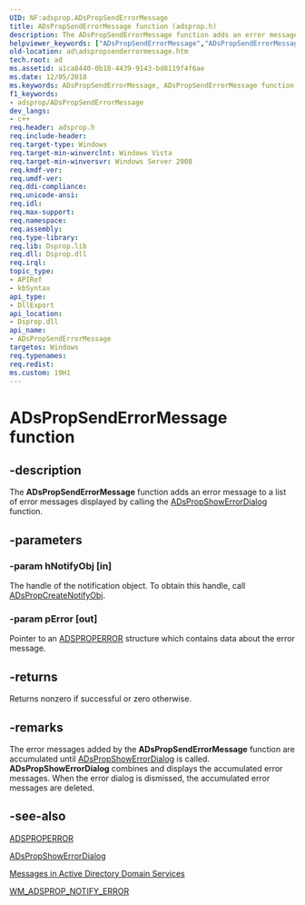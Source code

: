 ```yaml
---
UID: NF:adsprop.ADsPropSendErrorMessage
title: ADsPropSendErrorMessage function (adsprop.h)
description: The ADsPropSendErrorMessage function adds an error message to a list of error messages displayed by calling the ADsPropShowErrorDialog function.helpviewer_keywords: ["ADsPropSendErrorMessage","ADsPropSendErrorMessage function [Active Directory]","ad.adspropsenderrormessage","adsprop/ADsPropSendErrorMessage"]
old-location: ad\adspropsenderrormessage.htm
tech.root: ad
ms.assetid: a1ca8440-0b18-4439-9143-bd8119f4f6ae
ms.date: 12/05/2018
ms.keywords: ADsPropSendErrorMessage, ADsPropSendErrorMessage function [Active Directory], ad.adspropsenderrormessage, adsprop/ADsPropSendErrorMessage
f1_keywords:
- adsprop/ADsPropSendErrorMessage
dev_langs:
- c++
req.header: adsprop.h
req.include-header: 
req.target-type: Windows
req.target-min-winverclnt: Windows Vista
req.target-min-winversvr: Windows Server 2008
req.kmdf-ver: 
req.umdf-ver: 
req.ddi-compliance: 
req.unicode-ansi: 
req.idl: 
req.max-support: 
req.namespace: 
req.assembly: 
req.type-library: 
req.lib: Dsprop.lib
req.dll: Dsprop.dll
req.irql: 
topic_type:
- APIRef
- kbSyntax
api_type:
- DllExport
api_location:
- Dsprop.dll
api_name:
- ADsPropSendErrorMessage
targetos: Windows
req.typenames: 
req.redist: 
ms.custom: 19H1
---
```


# ADsPropSendErrorMessage function


## -description


The <b>ADsPropSendErrorMessage</b> function adds an error message to a list of error messages displayed by calling 
the <a href="https://docs.microsoft.com/windows/desktop/api/adsprop/nf-adsprop-adspropshowerrordialog">ADsPropShowErrorDialog</a> function.


## -parameters




### -param hNotifyObj [in]

The handle of the notification object. To obtain this handle, call <a href="https://docs.microsoft.com/windows/desktop/api/adsprop/nf-adsprop-adspropcreatenotifyobj">ADsPropCreateNotifyObj</a>.


### -param pError [out]

Pointer to an <a href="https://docs.microsoft.com/windows/desktop/api/adsprop/ns-adsprop-adsproperror">ADSPROPERROR</a> structure which contains data about the error message.


## -returns



Returns nonzero if successful or zero otherwise.




## -remarks



The error messages added by the <b>ADsPropSendErrorMessage</b> function are accumulated until  <a href="https://docs.microsoft.com/windows/desktop/api/adsprop/nf-adsprop-adspropshowerrordialog">ADsPropShowErrorDialog</a> is called.  <b>ADsPropShowErrorDialog</b> combines and displays the accumulated  error messages. When the error dialog is dismissed, the accumulated error messages are deleted.




## -see-also




<a href="https://docs.microsoft.com/windows/desktop/api/adsprop/ns-adsprop-adsproperror">ADSPROPERROR</a>



<a href="https://docs.microsoft.com/windows/desktop/api/adsprop/nf-adsprop-adspropshowerrordialog">ADsPropShowErrorDialog</a>



<a href="https://docs.microsoft.com/windows/desktop/AD/messages-in-active-directory-domain-services">Messages in Active Directory Domain Services</a>



<a href="https://docs.microsoft.com/windows/desktop/AD/wm-adsprop-notify-error">WM_ADSPROP_NOTIFY_ERROR</a>
 

 


